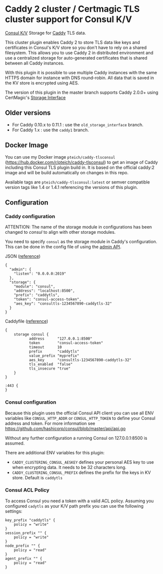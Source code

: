 # Caddy 2 cluster / Certmagic TLS cluster support for Consul K/V

[Consul K/V](https://github.com/hashicorp/consul) Storage for [Caddy](https://github.com/caddyserver/caddy) TLS data. 

This cluster plugin enables Caddy 2 to store TLS data like keys and certificates in Consul's K/V store so you don't have to rely on a shared filesystem.
This allows you to use Caddy 2 in distributed environment and use a centralized storage for auto-generated certificates that is
shared between all Caddy instances. 

With this plugin it is possible to use multiple Caddy instances with the same HTTPS domain for instance with DNS round-robin.
All data that is saved in the KV store is encrypted using AES.

The version of this plugin in the master branch supports Caddy 2.0.0+ using CertMagic's [Storage Interface](https://pkg.go.dev/github.com/caddyserver/certmagic?tab=doc#Storage)

## Older versions

- For Caddy 0.10.x to 0.11.1 : use the `old_storage_interface` branch.
- For Caddy 1.x : use the `caddy1` branch.

## Docker Image
You can use my Docker image `pteich/caddy-tlsconsul` (https://hub.docker.com/r/pteich/caddy-tlsconsul) to get an image of Caddy including this Consul TLS plugin build in. It is based on the official caddy:2 image and will be build automatically on changes in this repo.

Available tags are `pteich/caddy-tlsconsul:latest` or semver compatible version tags like 1.4 or 1.4.1 referencing the versions of this plugin.


## Configuration

### Caddy configuration

ATTENTION: The name of the storage module in configurations has been changed to *consul* to align
with other storage modules.

You need to specify `consul` as the storage module in Caddy's configuration. This can be done in the config file of using the [admin API](https://caddyserver.com/docs/api).

JSON ([reference](https://caddyserver.com/docs/json/))
```
{
  "admin": {
    "listen": "0.0.0.0:2019"
  },
  "storage": {
    "module": "consul",
    "address": "localhost:8500",
    "prefix": "caddytls",
    "token": "consul-access-token",
    "aes_key": "consultls-1234567890-caddytls-32"
  }
}
```

Caddyfile ([reference](https://caddyserver.com/docs/caddyfile/options))
```
{
    storage consul {
           address      "127.0.0.1:8500"
           token        "consul-access-token"
           timeout      10
           prefix       "caddytls"
           value_prefix "myprefix"
           aes_key      "consultls-1234567890-caddytls-32"
           tls_enabled  "false"
           tls_insecure "true"
    }
}

:443 {
}
```

### Consul configuration

Because this plugin uses the official Consul API client you can use all ENV variables like `CONSUL_HTTP_ADDR` or `CONSUL_HTTP_TOKEN`
to define your Consul address and token. For more information see https://github.com/hashicorp/consul/blob/master/api/api.go

Without any further configuration a running Consul on 127.0.0.1:8500 is assumed.

There are additional ENV variables for this plugin:

- `CADDY_CLUSTERING_CONSUL_AESKEY` defines your personal AES key to use when encrypting data. It needs to be 32 characters long.
- `CADDY_CLUSTERING_CONSUL_PREFIX` defines the prefix for the keys in KV store. Default is `caddytls`

### Consul ACL Policy

To access Consul you need a token with a valid ACL policy. Assuming you configured `cadytls` as your K/V path prefix you can use the following settings:
```
key_prefix "caddytls" {
	policy = "write"
}
session_prefix "" {
	policy = "write"
}
node_prefix "" {
	policy = "read"
}
agent_prefix "" {
	policy = "read"
}
```

